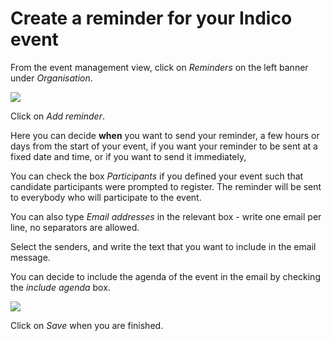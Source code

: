 # Create a reminder for your Indico event

From the event management view, click on _Reminders_ on the left banner under _Organisation_.

![](assets/reminders_entry.png)

Click on _Add reminder_.

Here you can decide **when** you want to send your reminder, a few hours or days from the start of your event, if you want your reminder to be sent at a fixed date and time, or if you want to send it immediately, 

You can check the box _Participants_ if you defined your event such that candidate participants were prompted to register. The reminder will be sent to everybody who will participate to the event.

You can also type _Email addresses_ in the relevant box - write one email per line, no separators are allowed.

Select the senders, and write the text that you want to include in the email message.

You can decide to include the agenda of the event in the email by checking the _include agenda_ box.

![](assets/reminders.png)

Click on _Save_ when you are finished.

